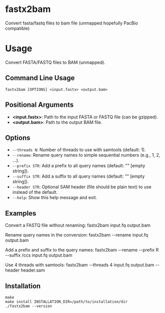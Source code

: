 # fastx2bam
Convert fasta/fastq files to bam file (unmapped hopefully PacBio compatible)

# Usage

Convert FASTA/FASTQ files to BAM (unmapped).

## Command Line Usage

    fastx2bam [OPTIONS] <input.fastx> <output.bam>

## Positional Arguments

- **<input.fastx>**: Path to the input FASTA or FASTQ file (can be gzipped).
- **<output.bam>**: Path to the output BAM file.

## Options

- `--threads N`: Number of threads to use with samtools (default: 1).
- `--rename`: Rename query names to simple sequential numbers (e.g., 1, 2, ...).
- `--prefix STR`: Add a prefix to all query names (default: "" [empty string]).
- `--suffix STR`: Add a suffix to all query names (default: "" [empty string]).
- `--header STR`: Optional SAM header (file should be plain text) to use instead of the default.
- `--help`: Show this help message and exit.

## Examples

Convert a FASTQ file without renaming:
    fastx2bam input.fq output.bam

Rename query names in the conversion:
    fastx2bam --rename input.fq output.bam

Add a prefix and suffix to the query names:
    fastx2bam --rename --prefix R --suffix /ccs input.fq output.bam

Use 4 threads with samtools:
    fastx2bam --threads 4 input.fq output.bam --header header.sam

## Installation
```
make
make install INSTALLATION_DIR=/path/to/installation/dir
./fastx2bam --version
```

